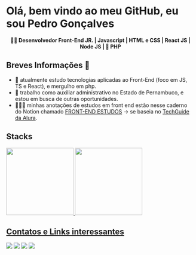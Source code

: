 # **Olá, bem vindo ao meu GitHub, eu sou Pedro Gonçalves**

<div align="center">
    <b>🧑‍💻 Desenvolvedor Front-End JR. | Javascript | HTML e CSS | React JS | Node JS | 🐘 PHP</b>
</div>

## Breves Informações 📣
- 🌱 atualmente estudo tecnologias aplicadas ao Front-End (foco em JS, TS e React), e mergulho em php.
- 🦾 trabalho como auxiliar administrativo no Estado de Pernambuco, e estou em busca de outras oportunidades.
- 👨🏽‍💻 minhas anotações de estudos em front end estão nesse caderno do Notion chamado [FRONT-END ESTUDOS](https://perofelix.notion.site/FRONT-END-ESTUDOS-E-CERTIFICA-ES-26cd8355a0bc4401953671af539e14e8) -> se baseia no [TechGuide da Alura](https://techguide.sh/pt-BR/path/front-end/).

## Stacks 
<div>
  <a href="https://github.com/pedrofelixg/pedrofelixg">
  <img height="180em" src="https://github-readme-stats.vercel.app/api?username=pedrofelixg&theme=onedark&show_icons=true"/>
  <img height="180em" src="https://github-readme-stats.vercel.app/api/top-langs/?username=pedrofelixg&layout=compact&theme=onedark"/>
</div>
  
 ## Contatos e Links interessantes
 <div>
   <a href="mailto:pedro.viniciusacm@gmail.com" target="_blank"><img src="https://img.shields.io/badge/Gmail-D14836?style=for-the-badge&logo=gmail&logoColor=white"></a>
   <a href="https://wa.me/5581992874343" target="blank"><img src="https://img.shields.io/badge/WhatsApp-25D366?style=for-the-badge&logo=whatsapp&logoColor=white"></a>
   <a href="https://www.behance.net/pedrofelixg" target="_blank"><img src="https://img.shields.io/badge/-Behance-blue?style=for-the-badge&logo=behance&logoColor=white"></a>
   <a href="www.linkedin.com/in/pedrofelixgonçalves" target="_blank"><img src="https://img.shields.io/badge/LinkedIn-0077B5?style=for-the-badge&logo=linkedin&logoColor=white"></a>
 </div>
  

